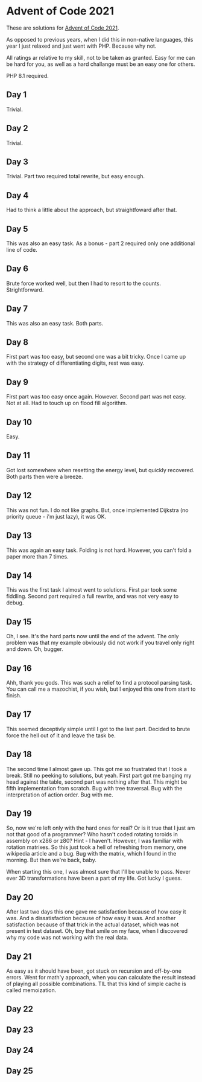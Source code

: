 # Advent of Code 2021

These are solutions for [Advent of Code 2021](https://adventofcode.com/2021).

As opposed to previous years, when I did this in non-native languages, this year I just relaxed and just went with PHP.
Because why not.

All ratings ar relative to my skill, not to be taken as granted. Easy for me can be hard for you, as well as a hard
challange must be an easy one for others.

PHP 8.1 required.

## Day 1

Trivial.

## Day 2

Trivial.

## Day 3

Trivial. Part two required total rewrite, but easy enough.

## Day 4

Had to think a little about the approach, but straightfoward after that.

## Day 5

This was also an easy task. As a bonus - part 2 required only one additional line of code.

## Day 6

Brute force worked well, but then I had to resort to the counts. Strightforward.

## Day 7

This was also an easy task. Both parts.

## Day 8

First part was too easy, but second one was a bit tricky. Once I came up with the strategy of differentiating digits,
rest was easy.

## Day 9

First part was too easy once again. However. Second part was not easy. Not at all. Had to touch up on flood fill
algorithm.

## Day 10

Easy.

## Day 11

Got lost somewhere when resetting the energy level, but quickly recovered. Both parts then were a breeze.

## Day 12

This was not fun. I do not like graphs. But, once implemented Dijkstra (no priority queue - i'm just lazy), it was OK.

## Day 13

This was again an easy task. Folding is not hard. However, you can't fold a paper more than 7 times.

## Day 14

This was the first task I almost went to solutions. First par took some fiddling. Second part required a full rewrite,
and was not very easy to debug.

## Day 15

Oh, I see. It's the hard parts now until the end of the advent. The only problem was that my example obviously did not
work if you travel only right and down. Oh, bugger.

## Day 16

Ahh, thank you gods. This was such a relief to find a protocol parsing task. You can call me a mazochist, if you wish,
but I enjoyed this one from start to finish.

## Day 17

This seemed deceptivly simple until I got to the last part. Decided to brute force the hell out of it and leave the task
be.

## Day 18

The second time I almost gave up. This got me so frustrated that I took a break. Still no peeking to solutions, but
yeah. First part got me banging my head against the table, second part was nothing after that. This might be fifth
implementation from scratch. Bug with tree traversal. Bug with the interpretation of action order. Bug with me.

## Day 19

So, now we're left only with the hard ones for real? Or is it true that I just am not that good of a programmer? Who
hasn't coded rotating toroids in assembly on x286 or z80? Hint - I haven't. However, I was familiar with rotation
matrixes. So this just took a hell of refreshing from memory, one wikipedia article and a bug. Bug with the matrix,
which I found in the morning. But then we're back, baby.

When starting this one, I was almost sure that I'll be unable to pass. Never ever 3D transformations have been a part of
my life. Got lucky I guess.

## Day 20

After last two days this one gave me satisfaction because of how easy it was. And a dissatisfaction because of how easy
it was. And another satisfaction because of that trick in the actual dataset, which was not present in test dataset. Oh,
boy that smile on my face, when I discovered why my code was not working with the real data.

## Day 21

As easy as it should have been, got stuck on recursion and off-by-one errors. Went for math'y approach, when you can
calculate the result instead of playing all possible combinations. TIL that this kind of simple cache is called
memoization.

## Day 22

## Day 23

## Day 24

## Day 25
